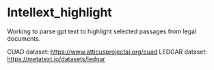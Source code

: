 # Intellext_highlight
Working to parse gpt text to highlight selected passages from legal documents.

CUAD dataset: https://www.atticusprojectai.org/cuad
LEDGAR dataset: https://metatext.io/datasets/ledgar

